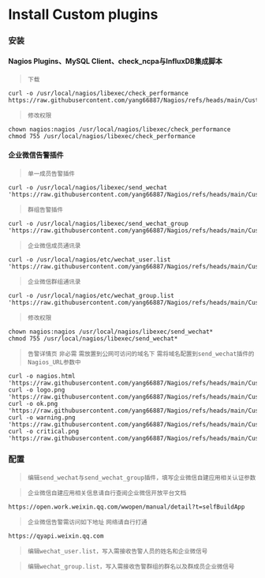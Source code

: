 # Install Custom plugins

### 安装
#### Nagios Plugins、MySQL Client、check_ncpa与InfluxDB集成脚本
>`下载`
```shell
curl -o /usr/local/nagios/libexec/check_performance https://raw.githubusercontent.com/yang66887/Nagios/refs/heads/main/Custom_Plugins/check_performance
```
>`修改权限`
```shell
chown nagios:nagios /usr/local/nagios/libexec/check_performance
chmod 755 /usr/local/nagios/libexec/check_performance
```

#### 企业微信告警插件
>`单一成员告警插件`
```shell
curl -o /usr/local/nagios/libexec/send_wechat 'https://raw.githubusercontent.com/yang66887/Nagios/refs/heads/main/Custom_Plugins/send_wechat'
```
>`群组告警插件`
```shell
curl -o /usr/local/nagios/libexec/send_wechat_group 'https://raw.githubusercontent.com/yang66887/Nagios/refs/heads/main/Custom_Plugins/send_wechat_group'
```
>`企业微信成员通讯录`
```shell
curl -o /usr/local/nagios/etc/wechat_user.list 'https://raw.githubusercontent.com/yang66887/Nagios/refs/heads/main/Custom_Plugins/wechat_user.list'
```
>`企业微信群组通讯录`
```shell
curl -o /usr/local/nagios/etc/wechat_group.list 'https://raw.githubusercontent.com/yang66887/Nagios/refs/heads/main/Custom_Plugins/wechat_group.list'
```
>`修改权限`
```shell
chown nagios:nagios /usr/local/nagios/libexec/send_wechat*
chmod 755 /usr/local/nagios/libexec/send_wechat*
```
>`告警详情页`
>`非必需`
>`需放置到公网可访问的域名下`
>`需将域名配置到send_wechat插件的Nagios_URL参数中`
```shell
curl -o nagios.html 'https://raw.githubusercontent.com/yang66887/Nagios/refs/heads/main/Custom_Plugins/nagios_html/nagios.html'
curl -o logo.png 'https://raw.githubusercontent.com/yang66887/Nagios/refs/heads/main/Custom_Plugins/nagios_html/logo.png'
curl -o ok.png 'https://raw.githubusercontent.com/yang66887/Nagios/refs/heads/main/Custom_Plugins/nagios_html/ok.png'
curl -o warning.png 'https://raw.githubusercontent.com/yang66887/Nagios/refs/heads/main/Custom_Plugins/nagios_html/warning.png'
curl -o critical.png 'https://raw.githubusercontent.com/yang66887/Nagios/refs/heads/main/Custom_Plugins/nagios_html/critical.png'
```

### 配置
>`编辑send_wechat与send_wechat_group插件，填写企业微信自建应用相关认证参数`

>`企业微信自建应用相关信息请自行查阅企业微信开放平台文档`
```shell
https://open.work.weixin.qq.com/wwopen/manual/detail?t=selfBuildApp
```
>`企业微信告警需访问如下地址`
>`网络请自行打通`
```shell
https://qyapi.weixin.qq.com
```

>`编辑wechat_user.list，写入需接收告警人员的姓名和企业微信号`

>`编辑wechat_group.list，写入需接收告警群组的群名以及群成员企业微信号`
